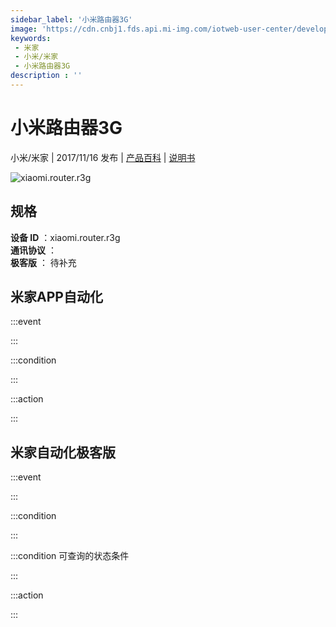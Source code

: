 ```yaml
---
sidebar_label: '小米路由器3G'
image: 'https://cdn.cnbj1.fds.api.mi-img.com/iotweb-user-center/developer_1679067441430cngR2ZDK.png?GalaxyAccessKeyId=AKVGLQWBOVIRQ3XLEW&Expires=9223372036854775807&Signature=EYahmxOIcwvzUK3sOZCsYijG9P4='
keywords: 
 - 米家
 - 小米/米家
 - 小米路由器3G
description : ''
---
```

# 小米路由器3G

小米/米家 | 2017/11/16 发布 | [产品百科](https://home.mi.com/webapp/content/baike/product/index.html?model=xiaomi.router.r3g/) | [说明书](https://home.mi.com/views/introduction.html?model=xiaomi.router.r3g&region=cn)

![xiaomi.router.r3g](https://cdn.cnbj1.fds.api.mi-img.com/iotweb-user-center/developer_1679067441430cngR2ZDK.png?GalaxyAccessKeyId=AKVGLQWBOVIRQ3XLEW&Expires=9223372036854775807&Signature=EYahmxOIcwvzUK3sOZCsYijG9P4=)

## 规格  
> 
**设备 ID** ：xiaomi.router.r3g  
**通讯协议** ：  
**极客版**  ： 待补充 


## 米家APP自动化  

:::event  

:::

:::condition  

:::

:::action   

:::

## 米家自动化极客版  

:::event  

:::

:::condition  

:::

:::condition 可查询的状态条件  

:::

:::action  

:::

        
